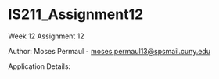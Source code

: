 # IS211_Assignment12
Week 12 Assignment 12

Author: Moses Permaul - moses.permaul13@spsmail.cuny.edu

Application Details: